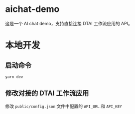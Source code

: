 # aichat-demo

这是一个 AI chat demo，支持直接连接 DTAI 工作流应用的 API。

# 本地开发
## 启动命令
```shell
yarn dev
```

## 修改对接的 DTAI 工作流应用
修改 `public/config.json` 文件中配置的 `API_URL` 和 `API_KEY`


